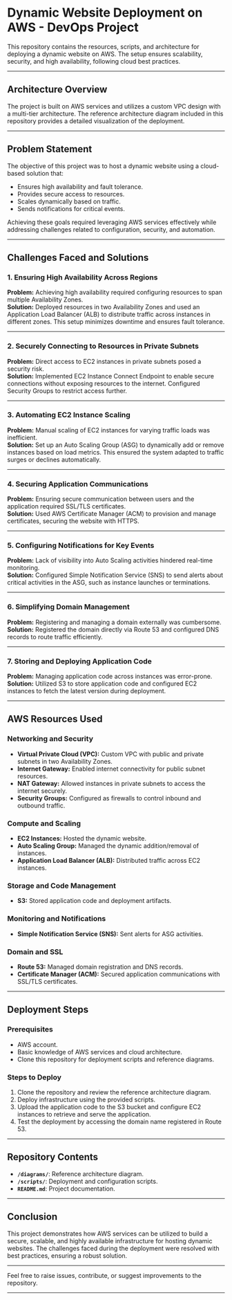 

# Dynamic Website Deployment on AWS - DevOps Project

This repository contains the resources, scripts, and architecture for deploying a dynamic website on AWS. The setup ensures scalability, security, and high availability, following cloud best practices.

---

## **Architecture Overview**

The project is built on AWS services and utilizes a custom VPC design with a multi-tier architecture. The reference architecture diagram included in this repository provides a detailed visualization of the deployment.

---

## **Problem Statement**

The objective of this project was to host a dynamic website using a cloud-based solution that:  
- Ensures high availability and fault tolerance.  
- Provides secure access to resources.  
- Scales dynamically based on traffic.  
- Sends notifications for critical events.  

Achieving these goals required leveraging AWS services effectively while addressing challenges related to configuration, security, and automation.

---

## **Challenges Faced and Solutions**

### **1. Ensuring High Availability Across Regions**  
**Problem:** Achieving high availability required configuring resources to span multiple Availability Zones.  
**Solution:** Deployed resources in two Availability Zones and used an Application Load Balancer (ALB) to distribute traffic across instances in different zones. This setup minimizes downtime and ensures fault tolerance.

---

### **2. Securely Connecting to Resources in Private Subnets**  
**Problem:** Direct access to EC2 instances in private subnets posed a security risk.  
**Solution:** Implemented EC2 Instance Connect Endpoint to enable secure connections without exposing resources to the internet. Configured Security Groups to restrict access further.

---

### **3. Automating EC2 Instance Scaling**  
**Problem:** Manual scaling of EC2 instances for varying traffic loads was inefficient.  
**Solution:** Set up an Auto Scaling Group (ASG) to dynamically add or remove instances based on load metrics. This ensured the system adapted to traffic surges or declines automatically.

---

### **4. Securing Application Communications**  
**Problem:** Ensuring secure communication between users and the application required SSL/TLS certificates.  
**Solution:** Used AWS Certificate Manager (ACM) to provision and manage certificates, securing the website with HTTPS.

---

### **5. Configuring Notifications for Key Events**  
**Problem:** Lack of visibility into Auto Scaling activities hindered real-time monitoring.  
**Solution:** Configured Simple Notification Service (SNS) to send alerts about critical activities in the ASG, such as instance launches or terminations.

---

### **6. Simplifying Domain Management**  
**Problem:** Registering and managing a domain externally was cumbersome.  
**Solution:** Registered the domain directly via Route 53 and configured DNS records to route traffic efficiently.

---

### **7. Storing and Deploying Application Code**  
**Problem:** Managing application code across instances was error-prone.  
**Solution:** Utilized S3 to store application code and configured EC2 instances to fetch the latest version during deployment.

---

## **AWS Resources Used**

### **Networking and Security**
- **Virtual Private Cloud (VPC):** Custom VPC with public and private subnets in two Availability Zones.  
- **Internet Gateway:** Enabled internet connectivity for public subnet resources.  
- **NAT Gateway:** Allowed instances in private subnets to access the internet securely.  
- **Security Groups:** Configured as firewalls to control inbound and outbound traffic.  

### **Compute and Scaling**
- **EC2 Instances:** Hosted the dynamic website.  
- **Auto Scaling Group:** Managed the dynamic addition/removal of instances.  
- **Application Load Balancer (ALB):** Distributed traffic across EC2 instances.  

### **Storage and Code Management**
- **S3:** Stored application code and deployment artifacts.

### **Monitoring and Notifications**
- **Simple Notification Service (SNS):** Sent alerts for ASG activities.  

### **Domain and SSL**
- **Route 53:** Managed domain registration and DNS records.  
- **Certificate Manager (ACM):** Secured application communications with SSL/TLS certificates.

---

## **Deployment Steps**

### **Prerequisites**
- AWS account.
- Basic knowledge of AWS services and cloud architecture.
- Clone this repository for deployment scripts and reference diagrams.

### **Steps to Deploy**
1. Clone the repository and review the reference architecture diagram.  
2. Deploy infrastructure using the provided scripts.  
3. Upload the application code to the S3 bucket and configure EC2 instances to retrieve and serve the application.  
4. Test the deployment by accessing the domain name registered in Route 53.

---

## **Repository Contents**

- **`/diagrams/`**: Reference architecture diagram.  
- **`/scripts/`**: Deployment and configuration scripts.  
- **`README.md`**: Project documentation.  

---

## **Conclusion**

This project demonstrates how AWS services can be utilized to build a secure, scalable, and highly available infrastructure for hosting dynamic websites. The challenges faced during the deployment were resolved with best practices, ensuring a robust solution.

---

Feel free to raise issues, contribute, or suggest improvements to the repository.

--- 
